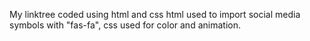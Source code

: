 My linktree coded using html and css
html used to import social media symbols with "fas-fa", css used for color and animation.
